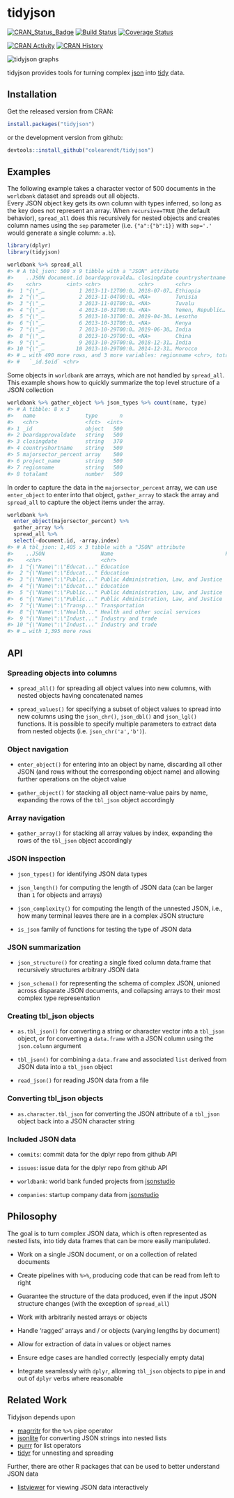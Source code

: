 tidyjson
================

<!-- README.md is generated from README.Rmd. Please edit that file -->

[![CRAN\_Status\_Badge](http://www.r-pkg.org/badges/version/tidyjson)](https://cran.r-project.org/package=tidyjson)
[![Build
Status](https://travis-ci.org/colearendt/tidyjson.svg?branch=master)](https://travis-ci.org/colearendt/tidyjson)
[![Coverage
Status](https://codecov.io/github/colearendt/tidyjson/coverage.svg?branch=master)](https://codecov.io/github/colearendt/tidyjson?branch=master)

[![CRAN
Activity](http://cranlogs.r-pkg.org/badges/tidyjson)](https://cran.r-project.org/package=tidyjson/index.html)
[![CRAN
History](http://cranlogs.r-pkg.org/badges/grand-total/tidyjson)](https://cran.r-project.org/package=tidyjson/index.html)

![tidyjson
graphs](https://cloud.githubusercontent.com/assets/2284427/18217882/1b3b2db4-7114-11e6-8ba3-07938f1db9af.png)

tidyjson provides tools for turning complex [json](http://www.json.org/)
into
[tidy](https://cran.r-project.org/package=tidyr/vignettes/tidy-data.html)
data.

## Installation

Get the released version from CRAN:

``` r
install.packages("tidyjson")
```

or the development version from github:

``` r
devtools::install_github("colearendt/tidyjson")
```

## Examples

The following example takes a character vector of 500 documents in the
`worldbank` dataset and spreads out all objects.  
Every JSON object key gets its own column with types inferred, so long
as the key does not represent an array. When `recursive=TRUE` (the
default behavior), `spread_all` does this recursively for nested objects
and creates column names using the `sep` parameter (i.e. `{"a":{"b":1}}`
with `sep='.'` would generate a single column: `a.b`).

``` r
library(dplyr)
library(tidyjson)

worldbank %>% spread_all
#> # A tbl_json: 500 x 9 tibble with a "JSON" attribute
#>    ..JSON document.id boardapprovalda… closingdate countryshortname project_name
#>    <chr>        <int> <chr>            <chr>       <chr>            <chr>       
#>  1 "{\"_…           1 2013-11-12T00:0… 2018-07-07… Ethiopia         Ethiopia Ge…
#>  2 "{\"_…           2 2013-11-04T00:0… <NA>        Tunisia          TN: DTF Soc…
#>  3 "{\"_…           3 2013-11-01T00:0… <NA>        Tuvalu           Tuvalu Avia…
#>  4 "{\"_…           4 2013-10-31T00:0… <NA>        Yemen, Republic… Gov't and C…
#>  5 "{\"_…           5 2013-10-31T00:0… 2019-04-30… Lesotho          Second Priv…
#>  6 "{\"_…           6 2013-10-31T00:0… <NA>        Kenya            Additional …
#>  7 "{\"_…           7 2013-10-29T00:0… 2019-06-30… India            National Hi…
#>  8 "{\"_…           8 2013-10-29T00:0… <NA>        China            China Renew…
#>  9 "{\"_…           9 2013-10-29T00:0… 2018-12-31… India            Rajasthan R…
#> 10 "{\"_…          10 2013-10-29T00:0… 2014-12-31… Morocco          MA Accounta…
#> # … with 490 more rows, and 3 more variables: regionname <chr>, totalamt <dbl>,
#> #   `_id.$oid` <chr>
```

Some objects in `worldbank` are arrays, which are not handled by
`spread_all`. This example shows how to quickly summarize the top level
structure of a JSON collection

``` r
worldbank %>% gather_object %>% json_types %>% count(name, type)
#> # A tibble: 8 x 3
#>   name                type       n
#>   <chr>               <fct>  <int>
#> 1 _id                 object   500
#> 2 boardapprovaldate   string   500
#> 3 closingdate         string   370
#> 4 countryshortname    string   500
#> 5 majorsector_percent array    500
#> 6 project_name        string   500
#> 7 regionname          string   500
#> 8 totalamt            number   500
```

In order to capture the data in the `majorsector_percent` array, we can
use `enter_object` to enter into that object, `gather_array` to stack
the array and `spread_all` to capture the object items under the array.

``` r
worldbank %>%
  enter_object(majorsector_percent) %>%
  gather_array %>%
  spread_all %>%
  select(-document.id, -array.index)
#> # A tbl_json: 1,405 x 3 tibble with a "JSON" attribute
#>    ..JSON                  Name                                    Percent
#>    <chr>                   <chr>                                     <dbl>
#>  1 "{\"Name\":\"Educat..." Education                                    46
#>  2 "{\"Name\":\"Educat..." Education                                    26
#>  3 "{\"Name\":\"Public..." Public Administration, Law, and Justice      16
#>  4 "{\"Name\":\"Educat..." Education                                    12
#>  5 "{\"Name\":\"Public..." Public Administration, Law, and Justice      70
#>  6 "{\"Name\":\"Public..." Public Administration, Law, and Justice      30
#>  7 "{\"Name\":\"Transp..." Transportation                              100
#>  8 "{\"Name\":\"Health..." Health and other social services            100
#>  9 "{\"Name\":\"Indust..." Industry and trade                           50
#> 10 "{\"Name\":\"Indust..." Industry and trade                           40
#> # … with 1,395 more rows
```

## API

### Spreading objects into columns

  - `spread_all()` for spreading all object values into new columns,
    with nested objects having concatenated names

  - `spread_values()` for specifying a subset of object values to spread
    into new columns using the `json_chr()`, `json_dbl()` and
    `json_lgl()` functions. It is possible to specify multiple
    parameters to extract data from nested objects
    (i.e. `json_chr('a','b')`).

### Object navigation

  - `enter_object()` for entering into an object by name, discarding all
    other JSON (and rows without the corresponding object name) and
    allowing further operations on the object value

  - `gather_object()` for stacking all object name-value pairs by name,
    expanding the rows of the `tbl_json` object accordingly

### Array navigation

  - `gather_array()` for stacking all array values by index, expanding
    the rows of the `tbl_json` object accordingly

### JSON inspection

  - `json_types()` for identifying JSON data types

  - `json_length()` for computing the length of JSON data (can be larger
    than `1` for objects and arrays)

  - `json_complexity()` for computing the length of the unnested JSON,
    i.e., how many terminal leaves there are in a complex JSON structure

  - `is_json` family of functions for testing the type of JSON data

### JSON summarization

  - `json_structure()` for creating a single fixed column data.frame
    that recursively structures arbitrary JSON data

  - `json_schema()` for representing the schema of complex JSON, unioned
    across disparate JSON documents, and collapsing arrays to their most
    complex type representation

### Creating tbl\_json objects

  - `as.tbl_json()` for converting a string or character vector into a
    `tbl_json` object, or for converting a `data.frame` with a JSON
    column using the `json.column` argument

  - `tbl_json()` for combining a `data.frame` and associated `list`
    derived from JSON data into a `tbl_json` object

  - `read_json()` for reading JSON data from a file

### Converting tbl\_json objects

  - `as.character.tbl_json` for converting the JSON attribute of a
    `tbl_json` object back into a JSON character string

### Included JSON data

  - `commits`: commit data for the dplyr repo from github API

  - `issues`: issue data for the dplyr repo from github API

  - `worldbank`: world bank funded projects from
    [jsonstudio](http://jsonstudio.com/resources/)

  - `companies`: startup company data from
    [jsonstudio](http://jsonstudio.com/resources/)

## Philosophy

The goal is to turn complex JSON data, which is often represented as
nested lists, into tidy data frames that can be more easily manipulated.

  - Work on a single JSON document, or on a collection of related
    documents

  - Create pipelines with `%>%`, producing code that can be read from
    left to right

  - Guarantee the structure of the data produced, even if the input JSON
    structure changes (with the exception of `spread_all`)

  - Work with arbitrarily nested arrays or objects

  - Handle ‘ragged’ arrays and / or objects (varying lengths by
    document)

  - Allow for extraction of data in values or object names

  - Ensure edge cases are handled correctly (especially empty data)

  - Integrate seamlessly with `dplyr`, allowing `tbl_json` objects to
    pipe in and out of `dplyr` verbs where reasonable

## Related Work

Tidyjson depends upon

  - [magrritr](https://github.com/smbache/magrittr) for the `%>%` pipe
    operator
  - [jsonlite](https://github.com/jeroenooms/jsonlite) for converting
    JSON strings into nested lists
  - [purrr](https://github.com/hadley/purrr) for list operators
  - [tidyr](https://github.com/hadley/tidyr) for unnesting and spreading

Further, there are other R packages that can be used to better
understand JSON data

  - [listviewer](https://github.com/timelyportfolio/listviewer) for
    viewing JSON data interactively
